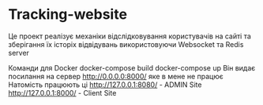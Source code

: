 # Tracking-website
Це проект реалізує механіки відслідковування користувачів на сайті та зберігання їх історіх відвідувань використовуючи Websocket та Redis server 

Команди для Docker
docker-compose build
docker-compose up
Він видає посилання на сервер http://0.0.0.0:8000/ яке в мене не працює 
Натомість працюють ці 	http://127.0.0.1:8080/ - ADMIN Site
			                  http://127.0.0.1:8000/ - Client Site
